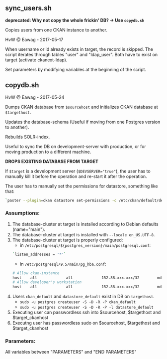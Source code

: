## sync_users.sh

**deprecated: Why not copy the whole frickin' DB? -> Use `copydb.sh`**

Copies  users from one CKAN instance to another.

HvW @ Eawag - 2017-05-17

When username or id already exists in target,
the record is skipped. The script iterates
through tables "user" and "ldap_user".
Both have to exist on target (activate ckanext-ldap).

Set parameters by modifying variables at the beginning of the script.

## copydb.sh

HvW @ Eawag - 2017-05-24

Dumps CKAN database from `$sourcehost` and initializes
CKAN database at `$targethost`.

Updates the database-schema
(Useful if moving from one Postgres version to another).

Rebuilds SOLR-index.

Useful to sync the DB on development-server with production, or
for moving production to a different machine.

**DROPS EXISTING DATABASE FROM TARGET**

If `$target` is a development server (`$DEVSERVER="true"`), the user has to
manually kill it before the operation and re-start it after the operation.

The user has to manually set the permissions for datastore, something like that:
~~~bash
`paster --plugin=ckan datastore set-permissions -c /etc/ckan/default/development.ini |ssh ${targethost} "sudo -u postgres psql"`
~~~

### Assumptions:

1. The database-cluster at target is installed according to
   Debian defaults (name="main").
2. The database-cluster at target is installed with `--locale en_US.UTF-8`.
3. The database-cluster at target is properly configured:
    + in `/etc/postgresql/${postgres_version}/main/postgresql.conf`:
    ~~~bash
    `listen_addresses = '*'`
	 ~~~
	 + in `/etc/postgresql/9.5/main/pg_hba.conf`:
	 ~~~bash
     # Allow ckan-instance
     host    all             all             152.88.xxx.xxx/32        md5
     # Allow developer's workstation
     host    all             all             152.88.xxx.xxx/32        md5
	 ~~~
4. Users `ckan_default` and `datastore_default` exist in DB on `targethost`.
    + `sudo -u postgres createuser -S -D -R -P ckan_default`
    + `sudo -u postgres createuser -S -D -R -P -l datastore_default`
5. Executing user can passwordless ssh into $sourcehost, $targethost
     and $target_ckanhost
6. Executng user has passwordless sudo on $sourcehost, $targethost
   and $target_ckanhost

### Parameters:

All variables between "PARAMETERS" and "END PARAMETERS"

